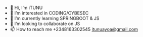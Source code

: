 - 👋 Hi, I’m iTUNU
- 👀 I’m interested in CODING/CYBESEC
- 🌱 I’m currently learning SPRINGBOOT & JS
- 💞️ I’m looking to collaborate on JS
- 📫 How to reach me +2348163302545 itunuayoa@gmail.com

<!---
Artymanprince/Artymanprince is a ✨ special ✨ repository because its `README.md` (this file) appears on your GitHub profile.
You can click the Preview link to take a look at your changes.
--->
